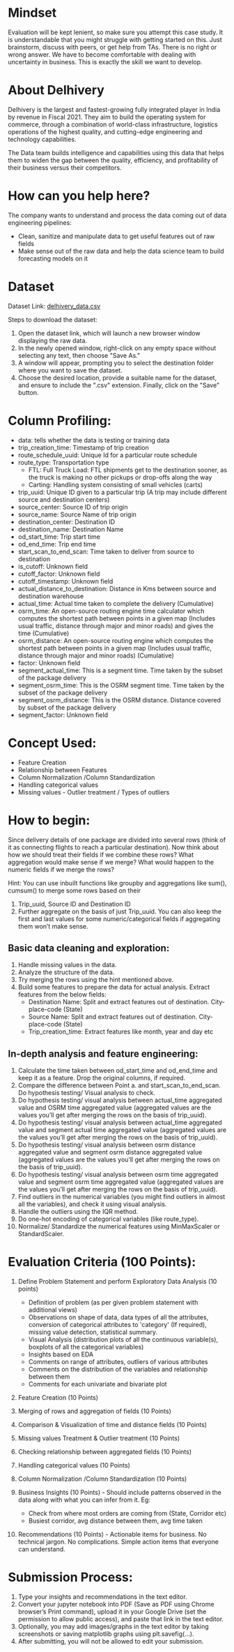 # Mindset

Evaluation will be kept lenient, so make sure you attempt this case study.
It is understandable that you might struggle with getting started on this. Just brainstorm, discuss with peers, or get help from TAs.
There is no right or wrong answer. We have to become comfortable with dealing with uncertainty in business. This is exactly the skill we want to develop.

# About Delhivery

Delhivery is the largest and fastest-growing fully integrated player in India by revenue in Fiscal 2021. They aim to build the operating system for commerce, through a combination of world-class infrastructure, logistics operations of the highest quality, and cutting-edge engineering and technology capabilities.

The Data team builds intelligence and capabilities using this data that helps them to widen the gap between the quality, efficiency, and profitability of their business versus their competitors.

# How can you help here?

The company wants to understand and process the data coming out of data engineering pipelines:

- Clean, sanitize and manipulate data to get useful features out of raw fields
- Make sense out of the raw data and help the data science team to build forecasting models on it

# Dataset

Dataset Link: [delhivery_data.csv](delhivery_data.csv)

Steps to download the dataset:

1. Open the dataset link, which will launch a new browser window displaying the raw data.
2. In the newly opened window, right-click on any empty space without selecting any text, then choose "Save As."
3. A window will appear, prompting you to select the destination folder where you want to save the dataset.
4. Choose the desired location, provide a suitable name for the dataset, and ensure to include the ".csv" extension. Finally, click on the "Save" button.

# Column Profiling:

- data: tells whether the data is testing or training data
- trip_creation_time: Timestamp of trip creation
- route_schedule_uuid: Unique Id for a particular route schedule
- route_type: Transportation type
    - FTL: Full Truck Load: FTL shipments get to the destination sooner, as the truck is making no other pickups or drop-offs along the way
    - Carting: Handling system consisting of small vehicles (carts)
- trip_uuid: Unique ID given to a particular trip (A trip may include different source and destination centers)
- source_center: Source ID of trip origin
- source_name: Source Name of trip origin
- destination_center: Destination ID
- destination_name: Destination Name
- od_start_time: Trip start time
- od_end_time: Trip end time
- start_scan_to_end_scan: Time taken to deliver from source to destination
- is_cutoff: Unknown field
- cutoff_factor: Unknown field
- cutoff_timestamp: Unknown field
- actual_distance_to_destination: Distance in Kms between source and destination warehouse
- actual_time: Actual time taken to complete the delivery (Cumulative)
- osrm_time: An open-source routing engine time calculator which computes the shortest path between points in a given map (Includes usual traffic, distance through major and minor roads) and gives the time (Cumulative)
- osrm_distance: An open-source routing engine which computes the shortest path between points in a given map (Includes usual traffic, distance through major and minor roads) (Cumulative)
- factor: Unknown field
- segment_actual_time: This is a segment time. Time taken by the subset of the package delivery
- segment_osrm_time: This is the OSRM segment time. Time taken by the subset of the package delivery
- segment_osrm_distance: This is the OSRM distance. Distance covered by subset of the package delivery
- segment_factor: Unknown field

# Concept Used:

- Feature Creation
- Relationship between Features
- Column Normalization /Column Standardization
- Handling categorical values
- Missing values - Outlier treatment / Types of outliers

# How to begin:

Since delivery details of one package are divided into several rows (think of it as connecting flights to reach a particular destination). Now think about how we should treat their fields if we combine these rows? What aggregation would make sense if we merge? What would happen to the numeric fields if we merge the rows?

Hint: You can use inbuilt functions like groupby and aggregations like sum(), cumsum() to merge some rows based on their 
1. Trip_uuid, Source ID and Destination ID 
2. Further aggregate on the basis of just Trip_uuid. 
You can also keep the first and last values for some numeric/categorical fields if aggregating them won’t make sense.

## Basic data cleaning and exploration:

1. Handle missing values in the data.
2. Analyze the structure of the data.
3. Try merging the rows using the hint mentioned above.
4. Build some features to prepare the data for actual analysis. Extract features from the below fields:
    - Destination Name: Split and extract features out of destination. City-place-code (State)
    - Source Name: Split and extract features out of destination. City-place-code (State)
    - Trip_creation_time: Extract features like month, year and day etc

## In-depth analysis and feature engineering:

1. Calculate the time taken between od_start_time and od_end_time and keep it as a feature. Drop the original columns, if required.
2. Compare the difference between Point a. and start_scan_to_end_scan. Do hypothesis testing/ Visual analysis to check.
3. Do hypothesis testing/ visual analysis between actual_time aggregated value and OSRM time aggregated value (aggregated values are the values you’ll get after merging the rows on the basis of trip_uuid).
4. Do hypothesis testing/ visual analysis between actual_time aggregated value and segment actual time aggregated value (aggregated values are the values you’ll get after merging the rows on the basis of trip_uuid).
5. Do hypothesis testing/ visual analysis between osrm distance aggregated value and segment osrm distance aggregated value (aggregated values are the values you’ll get after merging the rows on the basis of trip_uuid).
6. Do hypothesis testing/ visual analysis between osrm time aggregated value and segment osrm time aggregated value (aggregated values are the values you’ll get after merging the rows on the basis of trip_uuid).
7. Find outliers in the numerical variables (you might find outliers in almost all the variables), and check it using visual analysis.
8. Handle the outliers using the IQR method.
9. Do one-hot encoding of categorical variables (like route_type).
10. Normalize/ Standardize the numerical features using MinMaxScaler or StandardScaler.

# Evaluation Criteria (100 Points):

1. Define Problem Statement and perform Exploratory Data Analysis (10 points)
    - Definition of problem (as per given problem statement with additional views)
    - Observations on shape of data, data types of all the attributes, conversion of categorical attributes to 'category' (If required), missing value detection, statistical summary.
    - Visual Analysis (distribution plots of all the continuous variable(s), boxplots of all the categorical variables)
    - Insights based on EDA
    - Comments on range of attributes, outliers of various attributes
    - Comments on the distribution of the variables and relationship between them
    - Comments for each univariate and bivariate plot

2. Feature Creation (10 Points)
3. Merging of rows and aggregation of fields (10 Points)
4. Comparison & Visualization of time and distance fields (10 Points)
5. Missing values Treatment & Outlier treatment (10 Points)
6. Checking relationship between aggregated fields (10 Points)
7. Handling categorical values (10 Points)
8. Column Normalization /Column Standardization (10 Points)
9. Business Insights (10 Points) - Should include patterns observed in the data along with what you can infer from it. Eg:
    - Check from where most orders are coming from (State, Corridor etc)
    - Busiest corridor, avg distance between them, avg time taken

10. Recommendations (10 Points) - Actionable items for business. No technical jargon. No complications. Simple action items that everyone can understand.

# Submission Process:

1. Type your insights and recommendations in the text editor.
2. Convert your jupyter notebook into PDF (Save as PDF using Chrome browser’s Print command), upload it in your Google Drive (set the permission to allow public access), and paste that link in the text editor.
3. Optionally, you may add images/graphs in the text editor by taking screenshots or saving matplotlib graphs using plt.savefig(...).
4. After submitting, you will not be allowed to edit your submission.
